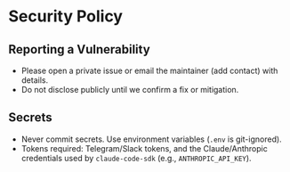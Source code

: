# Security Policy

## Reporting a Vulnerability
- Please open a private issue or email the maintainer (add contact) with details.
- Do not disclose publicly until we confirm a fix or mitigation.

## Secrets
- Never commit secrets. Use environment variables (`.env` is git-ignored).
- Tokens required: Telegram/Slack tokens, and the Claude/Anthropic credentials used by `claude-code-sdk` (e.g., `ANTHROPIC_API_KEY`).
